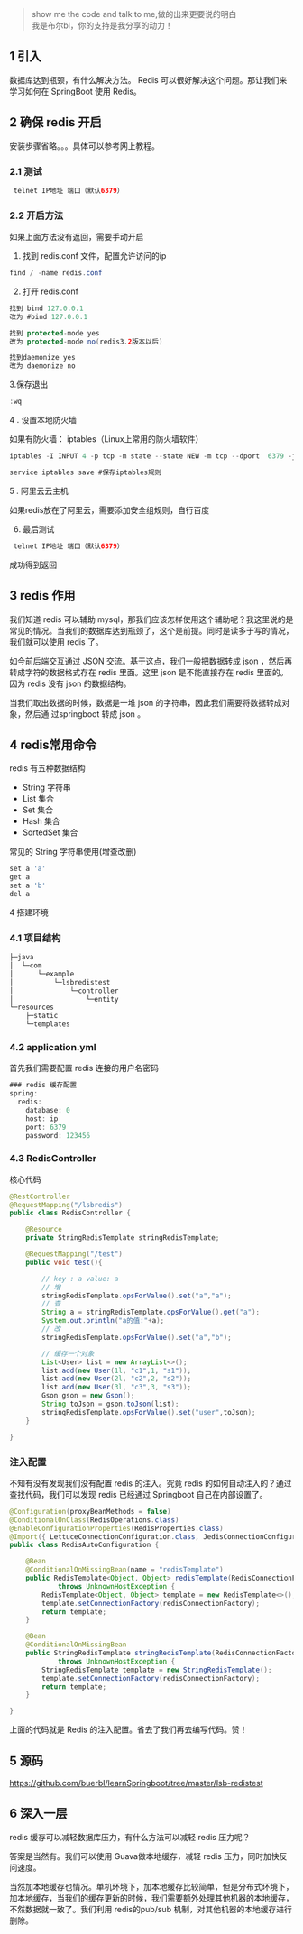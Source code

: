
>show me the code and talk to me,做的出来更要说的明白  
>我是布尔bl，你的支持是我分享的动力！

## 1 引入

数据库达到瓶颈，有什么解决方法。 Redis 可以很好解决这个问题。那让我们来学习如何在 SpringBoot 使用 Redis。
## 2 确保 redis 开启
安装步骤省略。。。具体可以参考网上教程。
### 2.1 测试
```java
 telnet IP地址 端口（默认6379）
```
### 2.2 开启方法

如果上面方法没有返回，需要手动开启

1. 找到 redis.conf 文件，配置允许访问的ip
```java
find / -name redis.conf
```

2. 打开 redis.conf 

```java
找到 bind 127.0.0.1
改为 #bind 127.0.0.1

找到 protected-mode yes 
改为 protected-mode no(redis3.2版本以后)

找到daemonize yes
改为 daemonize no
```


3.保存退出 

```java
:wq
```

4 . 设置本地防火墙

如果有防火墙： iptables（Linux上常用的防火墙软件）

```java
iptables -I INPUT 4 -p tcp -m state --state NEW -m tcp --dport  6379 -j ACCEPT

service iptables save #保存iptables规则
```
5 . 阿里云云主机

如果redis放在了阿里云，需要添加安全组规则，自行百度
 
6. 最后测试

```java
 telnet IP地址 端口（默认6379）
```

成功得到返回

## 3 redis 作用

我们知道 redis 可以辅助 mysql，那我们应该怎样使用这个辅助呢？我这里说的是常见的情况。当我们的数据库达到瓶颈了，这个是前提。同时是读多于写的情况，我们就可以使用 redis 了。

如今前后端交互通过 JSON 交流。基于这点，我们一般把数据转成 json ，然后再转成字符的数据格式存在 redis 里面。这里 json 是不能直接存在 redis 里面的。 因为 redis 没有 json 的数据结构。 

当我们取出数据的时候，数据是一堆 json 的字符串，因此我们需要将数据转成对象，然后通 过springboot 转成 json 。

## 4 redis常用命令

redis 有五种数据结构

- String 字符串
- List 集合
- Set 集合
- Hash 集合
- SortedSet 集合

常见的 String 字符串使用(增查改删)
```java
set a 'a' 
get a
set a 'b'
del a
```

4 搭建环境

### 4.1 项目结构

```java
├─java
│  └─com
│      └─example
│          └─lsbredistest
│              └─controller
│                  └─entity
└─resources
    ├─static
    └─templates
```
### 4.2 application.yml
首先我们需要配置 redis 连接的用户名密码
```java
### redis 缓存配置
spring:
  redis:
    database: 0
    host: ip
    port: 6379
    password: 123456
```

### 4.3 RedisController
核心代码

```java
@RestController
@RequestMapping("/lsbredis")
public class RedisController {

    @Resource
    private StringRedisTemplate stringRedisTemplate;

    @RequestMapping("/test")
    public void test(){

        // key : a value: a
        // 增
        stringRedisTemplate.opsForValue().set("a","a");
        // 查
        String a = stringRedisTemplate.opsForValue().get("a");
        System.out.println("a的值:"+a);
        // 改
        stringRedisTemplate.opsForValue().set("a","b");

        // 缓存一个对象
        List<User> list = new ArrayList<>();
        list.add(new User(1l, "c1",1, "s1"));
        list.add(new User(2l, "c2",2, "s2"));
        list.add(new User(3l, "c3",3, "s3"));
        Gson gson = new Gson();
        String toJson = gson.toJson(list);
        stringRedisTemplate.opsForValue().set("user",toJson);
    }

}
```
###  注入配置
不知有没有发现我们没有配置 redis 的注入。究竟 redis 的如何自动注入的？通过查找代码，我们可以发现 redis 已经通过 Springboot 自己在内部设置了。  
```java
@Configuration(proxyBeanMethods = false)
@ConditionalOnClass(RedisOperations.class)
@EnableConfigurationProperties(RedisProperties.class)
@Import({ LettuceConnectionConfiguration.class, JedisConnectionConfiguration.class })
public class RedisAutoConfiguration {

	@Bean
	@ConditionalOnMissingBean(name = "redisTemplate")
	public RedisTemplate<Object, Object> redisTemplate(RedisConnectionFactory redisConnectionFactory)
			throws UnknownHostException {
		RedisTemplate<Object, Object> template = new RedisTemplate<>();
		template.setConnectionFactory(redisConnectionFactory);
		return template;
	}

	@Bean
	@ConditionalOnMissingBean
	public StringRedisTemplate stringRedisTemplate(RedisConnectionFactory redisConnectionFactory)
			throws UnknownHostException {
		StringRedisTemplate template = new StringRedisTemplate();
		template.setConnectionFactory(redisConnectionFactory);
		return template;
	}

}
```
上面的代码就是 Redis 的注入配置。省去了我们再去编写代码。赞！

## 5 源码

https://github.com/buerbl/learnSpringboot/tree/master/lsb-redistest

## 6 深入一层

redis 缓存可以减轻数据库压力，有什么方法可以减轻 redis 压力呢？

答案是当然有。我们可以使用 Guava做本地缓存，减轻 redis 压力，同时加快反问速度。

当然加本地缓存也情况。单机环境下，加本地缓存比较简单，但是分布式环境下，加本地缓存，当我们的缓存更新的时候，我们需要额外处理其他机器的本地缓存，不然数据就一致了。我们利用 redis的pub/sub 机制，对其他机器的本地缓存进行删除。